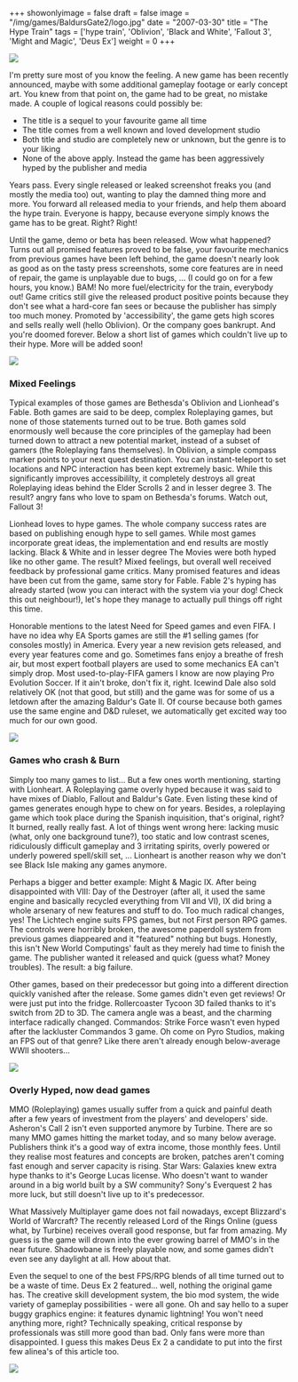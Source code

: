 +++
showonlyimage = false
draft = false
image = "/img/games/BaldursGate2/logo.jpg"
date = "2007-03-30"
title = "The Hype Train"
tags = ['hype train', 'Oblivion', 'Black and White', 'Fallout 3', 'Might and Magic', 'Deus Ex']
weight = 0
+++

<img src="/img/articles/HypeTrain.jpg"/>

I'm pretty sure most of you know the feeling. A new game has been recently announced, maybe with some additional gameplay footage or early concept art. You knew from that point on, the game had to be great, no mistake made. A couple of logical reasons could possibly be:

- The title is a sequel to your favourite game all time
- The title comes from a well known and loved development studio
- Both title and studio are completely new or unknown, but the genre is to your liking
- None of the above apply. Instead the game has been aggressively hyped by the publisher and media

Years pass. Every single released or leaked screenshot freaks you (and mostly the media too) out, wanting to play the damned thing more and more. You forward all released media to your friends, and help them aboard the hype train. Everyone is happy, because everyone simply knows the game has to be great. Right? Right!

Until the game, demo or beta has been released. Wow what happened? Turns out all promised features proved to be false, your favourite mechanics from previous games have been left behind, the game doesn't nearly look as good as on the tasty press screenshots, some core features are in need of repair, the game is unplayable due to bugs, ... (I could go on for a few hours, you know.) 
BAM! No more fuel/electricity for the train, everybody out! Game critics still give the released product positive points because they don't see what a hard-core fan sees or because the publisher has simply too much money. Promoted by 'accessibility', the game gets high scores and sells really well (hello Oblivion). Or the company goes bankrupt. And you're doomed forever.
Below a short list of games which couldn't live up to their hype. More will be added soon!

<img src="/img/articles/HypeTrain_ES4.jpg"/>

### Mixed Feelings

Typical examples of those games are Bethesda's Oblivion and Lionhead's Fable. Both games are said to be deep, complex Roleplaying games, but none of those statements turned out to be true. Both games sold enormously well because the core principles of the gameplay had been turned down to attract a new potential market, instead of a subset of gamers (the Roleplaying fans themselves). In Oblivion, a simple compass marker points to your next quest destination. You can instant-teleport to set locations and NPC interaction has been kept extremely basic. While this significantly improves accessibililty, it completely destroys all great Roleplaying ideas behind the Elder Scrolls 2 and in lesser degree 3. The result? angry fans who love to spam on Bethesda's forums. Watch out, Fallout 3!

Lionhead loves to hype games. The whole company success rates are based on publishing enough hype to sell games. While most games incorporate great ideas, the implementation and end results are mostly lacking. Black & White and in lesser degree The Movies were both hyped like no other game. The result? Mixed feelings, but overall well received feedback by professional game critics. Many promised features and ideas have been cut from the game, same story for Fable. Fable 2's hyping has already started (wow you can interact with the system via your dog! Check this out neighbour!), let's hope they manage to actually pull things off right this time.

Honorable mentions to the latest Need for Speed games and even FIFA. I have no idea why EA Sports games are still the #1 selling games (for consoles mostly) in America. Every year a new revision gets released, and every year features come and go. Sometimes fans enjoy a breathe of fresh air, but most expert football players are used to some mechanics EA can't simply drop. Most used-to-play-FIFA gamers I know are now playing Pro Evolution Soccer. If it ain't broke, don't fix it, right. Icewind Dale also sold relatively OK (not that good, but still) and the game was for some of us a letdown after the amazing Baldur's Gate II. Of course because both games use the same engine and D&D ruleset, we automatically get excited way too much for our own good.

<img src="/img/articles/HypeTrain_BW.jpg"/>

### Games who crash & Burn

Simply too many games to list... But a few ones worth mentioning, starting with Lionheart. A Roleplaying game overly hyped because it was said to have mixes of Diablo, Fallout and Baldur's Gate. Even listing these kind of games generates enough hype to chew on for years. Besides, a roleplaying game which took place during the Spanish inquisition, that's original, right? It burned, really really fast. A lot of things went wrong here: lacking music (what, only one background tune?), too static and low contrast scenes, ridiculously difficult gameplay and 3 irritating spirits, overly powered or underly powered spell/skill set, ... Lionheart is another reason why we don't see Black Isle making any games anymore.

Perhaps a bigger and better example: Might & Magic IX. After being disappointed with VIII: Day of the Destroyer (after all, it used the same engine and basically recycled everything from VII and VI), IX did bring a whole arsenary of new features and stuff to do. Too much radical changes, yes! The Lichtech engine suits FPS games, but not First person RPG games. The controls were horribly broken, the awesome paperdoll system from previous games diappeared and it "featured" nothing but bugs. Honestly, this isn't New World Computings' fault as they merely had time to finish the game. The publisher wanted it released and quick (guess what? Money troubles). The result: a big failure.

Other games, based on their predecessor but going into a different direction quickly vanished after the release. Some games didn't even get reviews! Or were just put into the fridge. Rollercoaster Tycoon 3D failed thanks to it's switch from 2D to 3D. The camera angle was a beast, and the charming interface radically changed. Commandos: Strike Force wasn't even hyped after the lackluster Commandos 3 game. Oh come on Pyro Studios, making an FPS out of that genre? Like there aren't already enough below-average WWII shooters...

<img src="/img/articles/HypeTrain_MM9.jpg"/>

### Overly Hyped, now dead games

MMO (Roleplaying) games usually suffer from a quick and painful death after a few years of investment from the players' and developers' side. Asheron's Call 2 isn't even supported anymore by Turbine. There are so many MMO games hitting the market today, and so many below average. Publishers think it's a good way of extra income, those monthly fees. Until they realise most features and concepts are broken, patches aren't coming fast enough and server capacity is rising. Star Wars: Galaxies knew extra hype thanks to it's George Lucas license. Who doesn't want to wander around in a big world built by a SW community? Sony's Everquest 2 has more luck, but still doesn't live up to it's predecessor.

What Massively Multiplayer game does not fail nowadays, except Blizzard's World of Warcraft? The recently released Lord of the Rings Online (guess what, by Turbine) receives overall good response, but far from amazing. My guess is the game will drown into the ever growing barrel of MMO's in the near future. Shadowbane is freely playable now, and some games didn't even see any daylight at all. How about that.

Even the sequel to one of the best FPS/RPG blends of all time turned out to be a waste of time. Deus Ex 2 featured... well, nothing the original game has. The creative skill development system, the bio mod system, the wide variety of gameplay possibilities - were all gone. Oh and say hello to a super buggy graphics engine: it features dynamic lightning! You won't need anything more, right? Technically speaking, critical response by professionals was still more good than bad. Only fans were more than disappointed. I guess this makes Deus Ex 2 a candidate to put into the first few alinea's of this article too.

<img src="/img/articles/HypeTrain_SWG.jpg"/>
